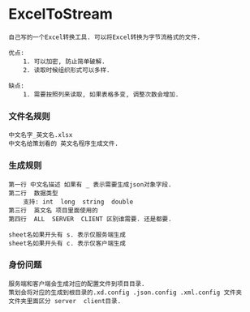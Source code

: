 # ExcelToStream
	自己写的一个Excel转换工具. 可以将Excel转换为字节流格式的文件.
	
	优点:
		1. 可以加密, 防止简单破解.
		2. 读取时候组织形式可以多样.
		
	缺点:
		1. 需要按照列来读取, 如果表格多变, 调整次数会增加.
### 文件名规则
	中文名字_英文名.xlsx
	中文名给策划看的 英文名程序生成文件.
			
### 生成规则
	第一行 中文名描述 如果有 _ 表示需要生成json对象字段.
	第二行  数据类型
		支持: int  long  string  double
	第三行  英文名 项目里面使用的
	第四行  ALL  SERVER  CLIENT 区别谁需要. 还是都要.
	
	sheet名如果开头有 s. 表示仅服务端生成
	sheet名如果开头有 c. 表示仅客户端生成
	
### 身份问题
	服务端和客户端会生成对应的配置文件到项目目录.
	策划会将对应的生成到根目录的.xd.config .json.config .xml.config 文件夹
	文件夹里面区分 server  client目录.
				
	
